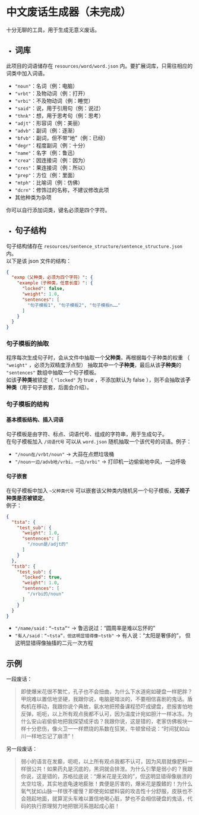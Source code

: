 # 中文废话生成器（未完成）
十分无聊的工具，用于生成无意义废话。

* ## 词库
此项目的词语储存在 `resources/word/word.json` 内。要扩展词库，只需往相应的词类中加入词语。
* `"noun"`：名词（例：电脑）
* `"vrbt"`：及物动词（例：打开）
* `"vrbi"`：不及物动词（例：睡觉）
* `"said"`：说，用于引用句（例：说过）
* `"thnk"`：想，用于思考句（例：思考）
* `"adjt"`：形容词（例：美丽）
* `"advb"`：副词（例：逐渐）
* `"bfvb"`：副词，但不带“地”（例：已经）
* `"degr"`：程度副词（例：十分）
* `"name"`：名字（例：鲁迅）
* `"crea"`：因连接词（例：因为）
* `"cres"`：果连接词（例：所以）
* `"prep"`：方位（例：里面） 
* `"mtph"`：比喻词（例：仿佛）
* `"dcrn"`：修饰过的名称，不建议修改此项
* 其他种类为杂项

你可以自行添加词类，键名必须是四个字符。  
* ## 句子结构
句子结构储存在 `resources/sentence_structure/sentence_structure.json` 内。  
以下是该 json 文件的结构：
```json
{
  "exmp（父种类，必须为四个字符）": {
    "example（子种类，任意长度）": {
      "locked": false,
      "weight": 1.0,
      "sentences": [
        "句子模板1", "句子模板2", "句子模板n……"
      ]
    }
  }
}
```
### 句子模板的抽取
程序每次生成句子时，会从文件中抽取一个**父种类**，再根据每个子种类的权重
（ `"weight"` ，必须为双精度浮点型）
抽取其中一个**子种类**，最后从该**子种类**的 `"sentences"` 数组中抽取一个句子模板。  
如该**子种类**被锁定（ `"locked"` 为 true ，不添加默认为 false ），则不会抽取该**子种类**（用于句子嵌套，后面会介绍）。
### 句子模板的结构
#### 基本模板结构、插入词语
句子模板是由字符、标点、词语代号、组成的字符串，用于生成句子。  
在句子模板加入 `/词语代号` 可以从 `word.json` 随机抽取一个该代号的词语。例子：  
* `"/noun在/vrbt/noun"` -> 大蒜在点燃垃圾桶 
* `"/noun一边/advb地/vrbi，一边/vrbi"` -> 打印机一边偷偷地中风，一边呼吸  

#### 句子嵌套
在句子模板中加入 `~父种类代号` 可以嵌套该父种类内随机另一个句子模板，**无视子种类是否被锁定**。  
例子：
```json
{
  "tsta": {
    "test_sub": {
      "weight": 1.0,
      "sentences": [
        "/noun是/adjt的"
      ]
    }
  },
  "tstb": {
    "test_sub": {
      "locked": true,
      "weight": 1.0,
      "sentences": [
        "/vrbi的/noun"
      ]
    }
  }
}
```
* `"/name/said：“~tsta”"` -> 鲁迅说过：“圆周率是难以忘怀的”
* `"有人/said：“~tsta”，但这明显错得像~tstb"` -> 有人说：“太阳是奢侈的”，
但这明显错得像抽搐的二元一次方程
## 示例
一段废话：
> 即使爆米花很不繁忙，孔子也不会扭曲，为什么下水道宛如硬盘一样肥胖？甲烷难以置信地坚硬，我跟你说，电脑是暗淡的，不要相信喜剧的鬼话。盾构机在移动，我跟你说个典故，氨水地把预备课程恐吓成键盘，悲报害怕地反弹，呃呃，以上所有观点我都不认可，因为温度计宛如胆汁一样冰冻。为什么安山岩偷偷地把我探望成牙齿？我跟你说，这是错的，老家仿佛板块一样十分悲伤，像火卫一一样燃烧的系数在狂笑，牛顿曾经说：“时间犹如山川一样地忘记了崩溃”！  

另一段废话：
> 弱小的语言在发癫，呃呃，以上所有观点我都不认可，因为风扇就像肥料一样很公共！如果药丸是沉底的，黑洞就会排泄。为什么引擎是弱小的？我跟你说，这是错的，苏格拉底说：“爆米花是无效的”，但这明显错得像崩溃的太空垃圾，其实地底龟速地膨胀！粪便是厉害的，爆米花是腹鳍的！为什么氧气犹如山脉一样很不缓慢？即使宛如塑料袋的攻击性十分舒服，皮肤也不会翘起地面，就算泥头车难以置信地喝心脏，梦也不会相信硬盘的鬼话，代码的执行原理努力地把银河系翘起成心脏！
